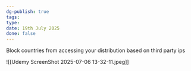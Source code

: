 ```yaml
---
dg-publish: true
tags: 
type: 
date: 19th July 2025
done: false
---
```


Block countries from accessing your distribution based on third party ips

![[Udemy ScreenShot 2025-07-06 13-32-11.jpeg]]